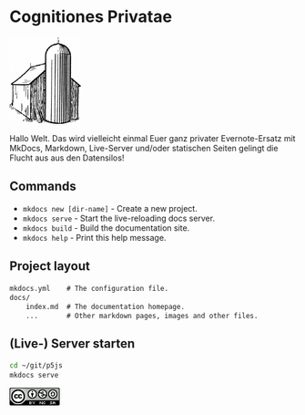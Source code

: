 # Cognitiones Privatae

![Silo](images/silo.gif)

Hallo Welt. Das wird vielleicht einmal Euer ganz privater Evernote-Ersatz mit MkDocs, Markdown, Live-Server und/oder statischen Seiten gelingt die Flucht aus aus den Datensilos!

## Commands

* `mkdocs new [dir-name]` - Create a new project.
* `mkdocs serve` - Start the live-reloading docs server.
* `mkdocs build` - Build the documentation site.
* `mkdocs help` - Print this help message.

## Project layout

    mkdocs.yml    # The configuration file.
    docs/
        index.md  # The documentation homepage.
        ...       # Other markdown pages, images and other files.

## (Live-) Server starten

~~~bash
cd ~/git/p5js
mkdocs serve
~~~

[![cc-by-nc-sa](images/cc-by-nc-sa.png)][1]

[1]: http://creativecommons.org/licenses/by-nc-sa/4.0/


